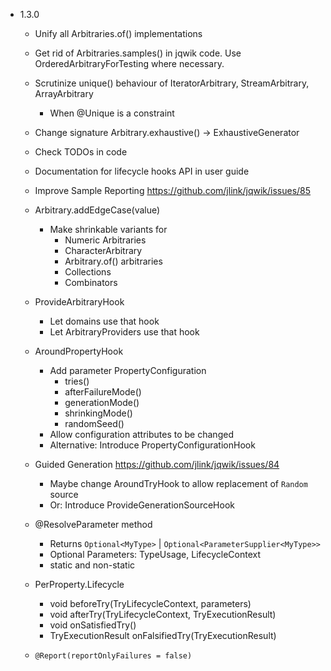 - 1.3.0

    - Unify all Arbitraries.of() implementations

    - Get rid of Arbitraries.samples() in jqwik code. 
      Use OrderedArbitraryForTesting where necessary.
    
    - Scrutinize unique() behaviour of IteratorArbitrary, StreamArbitrary, ArrayArbitrary
        - When @Unique is a constraint
      
    - Change signature Arbitrary.exhaustive() -> ExhaustiveGenerator

    - Check TODOs in code
    
    - Documentation for lifecycle hooks API in user guide
    
    - Improve Sample Reporting
      https://github.com/jlink/jqwik/issues/85

    - Arbitrary.addEdgeCase(value) 
        - Make shrinkable variants for
            - Numeric Arbitraries
            - CharacterArbitrary
            - Arbitrary.of() arbitraries
            - Collections
            - Combinators

    - ProvideArbitraryHook
        - Let domains use that hook
        - Let ArbitraryProviders use that hook
        
    - AroundPropertyHook
        - Add parameter PropertyConfiguration
            - tries()
            - afterFailureMode()
            - generationMode()
            - shrinkingMode()
            - randomSeed()
        - Allow configuration attributes to be changed
        - Alternative: Introduce PropertyConfigurationHook
    
    - Guided Generation
      https://github.com/jlink/jqwik/issues/84
      - Maybe change AroundTryHook to allow replacement of `Random` source
      - Or: Introduce ProvideGenerationSourceHook
      
    - @ResolveParameter method
        - Returns `Optional<MyType>` | `Optional<ParameterSupplier<MyType>>`
        - Optional Parameters: TypeUsage, LifecycleContext
        - static and non-static

    - PerProperty.Lifecycle
        - void beforeTry(TryLifecycleContext, parameters)
        - void afterTry(TryLifecycleContext, TryExecutionResult)
        - void onSatisfiedTry()
        - TryExecutionResult onFalsifiedTry(TryExecutionResult)

    - `@Report(reportOnlyFailures = false)`

